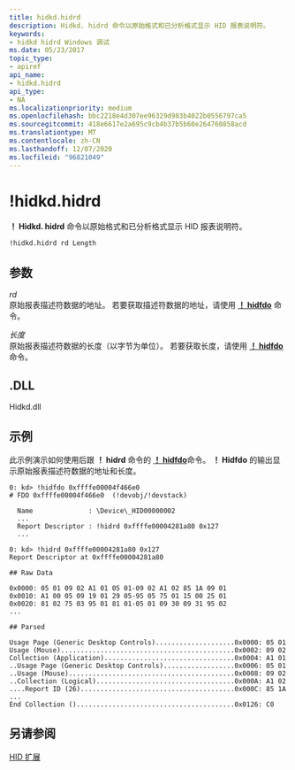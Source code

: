 ```yaml
---
title: hidkd.hidrd
description: Hidkd. hidrd 命令以原始格式和已分析格式显示 HID 报表说明符。
keywords:
- hidkd hidrd Windows 调试
ms.date: 05/23/2017
topic_type:
- apiref
api_name:
- hidkd.hidrd
api_type:
- NA
ms.localizationpriority: medium
ms.openlocfilehash: bbc2218e4d307ee96329d983b4022b0556797ca5
ms.sourcegitcommit: 418e6617e2a695c9cb4b37b5b60e264760858acd
ms.translationtype: MT
ms.contentlocale: zh-CN
ms.lasthandoff: 12/07/2020
ms.locfileid: "96821049"
---
```

# <a name="hidkdhidrd"></a>!hidkd.hidrd


**！ Hidkd. hidrd** 命令以原始格式和已分析格式显示 HID 报表说明符。

```dbgcmd
!hidkd.hidrd rd Length
```

## <a name="span-idddk__devobj_dbgspanspan-idddk__devobj_dbgspanparameters"></a><span id="ddk__devobj_dbg"></span><span id="DDK__DEVOBJ_DBG"></span>参数


<span id="_______rd______"></span><span id="_______RD______"></span>*rd*   
原始报表描述符数据的地址。 若要获取描述符数据的地址，请使用 [**！ hidfdo**](-hidkd-hidfdo.md) 命令。

<span id="_______Length______"></span><span id="_______length______"></span><span id="_______LENGTH______"></span>*长度*   
原始报表描述符数据的长度（以字节为单位）。 若要获取长度，请使用 [**！ hidfdo**](-hidkd-hidfdo.md) 命令。

## <a name="span-iddllspanspan-iddllspandll"></a><span id="DLL"></span><span id="dll"></span>.DLL


Hidkd.dll

<a name="examples"></a>示例
--------

此示例演示如何使用后跟 **！ hidrd** 命令的 [**！ hidfdo**](-hidkd-hidfdo.md)命令。 **！ Hidfdo** 的输出显示原始报表描述符数据的地址和长度。

```dbgcmd
0: kd> !hidfdo 0xffffe00004f466e0
# FDO 0xffffe00004f466e0  (!devobj/!devstack)

  Name              : \Device\_HID00000002
  ...
  Report Descriptor : !hidrd 0xffffe00004281a80 0x127
  ...

0: kd> !hidrd 0xffffe00004281a80 0x127
Report Descriptor at 0xffffe00004281a80

## Raw Data

0x0000: 05 01 09 02 A1 01 05 01-09 02 A1 02 85 1A 09 01
0x0010: A1 00 05 09 19 01 29 05-95 05 75 01 15 00 25 01
0x0020: 81 02 75 03 95 01 81 01-05 01 09 30 09 31 95 02
...

## Parsed

Usage Page (Generic Desktop Controls)....................0x0000: 05 01
Usage (Mouse)............................................0x0002: 09 02
Collection (Application).................................0x0004: A1 01
..Usage Page (Generic Desktop Controls)..................0x0006: 05 01
..Usage (Mouse)..........................................0x0008: 09 02
..Collection (Logical)...................................0x000A: A1 02
....Report ID (26).......................................0x000C: 85 1A
...
End Collection ()........................................0x0126: C0
```

## <a name="span-idsee_alsospansee-also"></a><span id="see_also"></span>另请参阅


[HID 扩展](hid-extensions.md)

 

 







